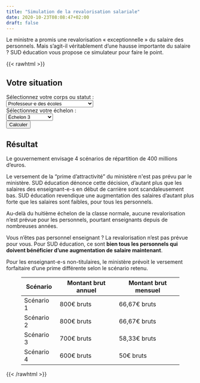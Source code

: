 ```yaml
---
title: "Simulation de la revalorisation salariale"
date: 2020-10-23T08:08:47+02:00
draft: false
---
```


Le ministre a promis une revalorisation « exceptionnelle » du salaire des personnels. Mais s’agit-il véritablement d’une hausse importante du salaire ? SUD éducation vous propose ce simulateur pour faire le point.

{{< rawhtml >}}


<script type="text/javascript" src="js/salaires.js"></script>
<script type="text/javascript" src="js/esthetique.js"></script>
<script type="text/javascript" src="js/impression.js"></script>
<link rel="stylesheet" type="text/css" href="css/resultat.css">

<h2>Votre situation</h2>

<div class="blocSelection">
    <label for="statut">Sélectionnez votre corps ou statut&nbsp;:</label>
        <div class="menuSelection">
            <select name="Corps" id="statut">
			    <option value="pe">Professeur⋅e des écoles</option>
			    <option value="capes">Certifié⋅e, PLP, PEPS, CPE, PsyÉN</option>
			    <option value="contrat">Contractuel⋅le enseignant⋅e</option>
				<option value="agregation">Agrégé⋅e</option>
				<option value="autre">Autre</option>
			   </select>
        </div>
</div>

  
<div class="blocSelection">
    <label for="echelon">Sélectionnez votre échelon&nbsp;:</label>
            <div class="menuSelection">
                <select name="echelon" id="echelon">
			    <option value="1">Échelon 1</option>
			    <option value="2">Échelon 2</option>
			    <option value="3" selected>Échelon 3</option>
			    <option value="4">Échelon 4</option>
			    <option value="5">Échelon 5</option>
			    <option value="6">Échelon 6</option>
			    <option value="7">Échelon 7</option>
			    <option value="8">Échelon 8</option>
			    <option value="9">Échelon 9 et plus</option>
			   </select>
            </div>
</div>

  

<div class="boutonCalcul">
    <input type="button" value="Calculer" onclick="calcul();" />
</div>

<div id="resultat">
	<h2>Résultat</h2>
	<p>Le gouvernement envisage 4 scénarios de répartition de 400 millions d’euros.</p>
</div>
<div id="debutCarriere">
	<p>Le versement de la “prime d’attractivité” du ministère n'est pas prévu par le ministère. SUD éducation dénonce cette décision, d’autant plus que les salaires des enseignant-e-s en début de carrière sont scandaleusement bas. SUD éducation revendique une augmentation des salaires d’autant plus forte que les salaires sont faibles, pour tous les personnels.</p>
</div>
<div id="echelonEleve">
	<p>Au-delà du huitième échelon de la classe normale, aucune revalorisation n’est prévue pour les personnels, pourtant enseignants depuis de nombreuses années.</p>
</div>
<div id="autre">
	<p>Vous n’êtes pas personnel enseignant&nbsp;? La revalorisation n’est pas prévue pour vous. Pour SUD éducation, ce sont <b>bien tous les personnels qui doivent bénéficier d’une augmentation de salaire maintenant</b>.</p>
</div>
<div id="contractuel">
	<p>Pour les enseignant-e-s non-titulaires, le ministère prévoit le versement forfaitaire d’une prime différente selon le scénario retenu.</p>
	<figure><table>
<thead>
<tr><th>Scénario</th><th>Montant brut annuel</th><th>Montant brut mensuel</th></tr></thead>
<tbody><tr><td>Scénario 1</td><td>800€ bruts</td><td>66,67€ bruts</td></tr><tr><td>Scénario 2</td><td>800€ bruts</td><td>66,67€ bruts</td></tr><tr><td>Scénario 3</td><td>700€ bruts</td><td>58,33€ bruts</td></tr><tr><td>Scénario 4</td><td>600€ bruts</td><td>50€ bruts</td></tr></tbody>
</table></figure>

</div>


{{< /rawhtml >}}
